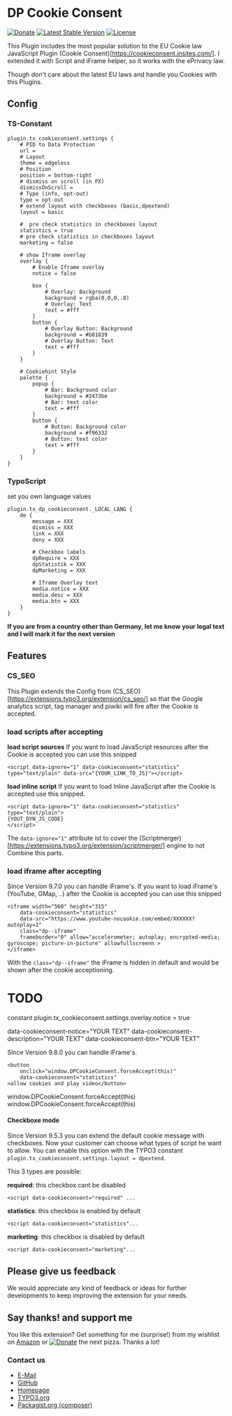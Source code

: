 # DP Cookie Consent

[![Donate](https://img.shields.io/badge/Donate-PayPal-green.svg)](https://www.paypal.me/dirkpersky)
[![Latest Stable Version](https://poser.pugx.org/dirkpersky/typo3-dp_cookieconsent/v/stable)](https://packagist.org/packages/dirkpersky/typo3-dp_cookieconsent)
[![License](https://poser.pugx.org/dirkpersky/typo3-dp_cookieconsent/license)](https://packagist.org/packages/dirkpersky/typo3-dp_cookieconsent)

This Plugin includes the most popular solution to the EU Cookie law JavaScript Plugin (Cookie Consent)[https://cookieconsent.insites.com/].
I extended it with Script and iFrame helper, so it works with the ePrivacy law.

Though don't care about the latest EU laws and handle you Cookies with this Plugins.

## Config
### TS-Constant
```
plugin.tx_cookieconsent.settings {
    # PID to Data Protection
    url =
    # Layout
    theme = edgeless
    # Position
    position = bottom-right
    # dismiss on scroll (in PX)
    dismissOnScroll =
    # Type (info, opt-out)
    type = opt-out
    # extend layout with checkboxes (basic,dpextend)
    layout = basic

    #  pre check statistics in checkboxes layout
    statistics = true
    # pre check statistics in checkboxes layout
    marketing = false

    # show Iframe overlay
    overlay {
        # Enable Iframe overlay
        notice = false

        box {
            # Overlay: Background
            background = rgba(0,0,0,.8)
            # Overlay: Text
            text = #fff
        }
        button {
            # Overlay Button: Background
            background = #b81839
            # Overlay Button: Text
            text = #fff
        }
    }

    # Cookiehint Style
    palette {
        popup {
            # Bar: Background color
            background = #2473be
            # Bar: text color
            text = #fff
        }
        button {
            # Button: Background color
            background = #f96332
            # Button: text color
            text = #fff
        }
    }
}
```

### TypoScript
set you own language values
```
plugin.tx_dp_cookieconsent._LOCAL_LANG {
    de {
        message = XXX
        dismiss = XXX
        link = XXX
        deny = XXX

        # Checkbox labels
        dpRequire = XXX
        dpStatistik = XXX
        dpMarketing = XXX

        # Iframe Overlay text
        media.notice = XXX
        media.desc = XXX
        media.btn = XXX
    }
}
```
**If you are from a country other than Germany, let me know your legal text and I will mark it for the next version**

## Features
### CS_SEO
This Plugin extends the Config from (CS_SEO)[https://extensions.typo3.org/extension/cs_seo/] so that the Google analytics script, tag manager and piwiki will fire after the Cookie is accepted.

### load scripts after accepting
**load script sources**
If you want to load JavaScript resources after the Cookie is accepted you can use this snipped
```
<script data-ignore="1" data-cookieconsent="statistics" type="text/plain" data-src="{YOUR_LINK_TO_JS}"></script>
```

**load inline script**
If you want to load Inline JavaScript after the Cookie is accepted use this snipped.
```
<script data-ignore="1" data-cookieconsent="statistics" type="text/plain">
{YOUT_DYN_JS_CODE}
</script>
```

The `data-ignore="1"` attribute ist to cover the (Scriptmerger)[https://extensions.typo3.org/extension/scriptmerger/] engine to not Combine this parts.

### load iframe after accepting
Since Version 9.7.0 you can handle iFrame's. 
If you want to load iFrame's (YouTube, GMap, ..) after the Cookie is accepted you can use this snipped
```
<iframe width="560" height="315" 
    data-cookieconsent="statistics" 
    data-src="https://www.youtube-nocookie.com/embed/XXXXXX?autoplay=1" 
    class="dp--iframe"
    frameborder="0" allow="accelerometer; autoplay; encrypted-media; gyroscope; picture-in-picture" allowfullscreenn >
</iframe>
```
With the `class="dp--iframe"` the iFrame is hidden in default and would be shown after the cookie acceptioning.

# TODO
constant
plugin.tx_cookieconsent.settings.overlay.notice = true

data-cookieconsent-notice="YOUR TEXT"
data-cookieconsent-description="YOUR TEXT"
data-cookieconsent-btn="YOUR TEXT"
    
Since Version 9.8.0 you can handle iFrame's. 
```
<button 
    onclick="window.DPCookieConsent.forceAccept(this)" 
    data-cookieconsent="statistics" 
>allow cookies and play video</button>

```

window.DPCookieConsent.forceAccept(this)
window.DPCookieConsent.forceAccept(this)


#### Checkboxe mode
Since Version 9.5.3 you can extend the default cookie message with checkboxes.
Now your customer can choose what types of script he want to allow.
You can enable this option with the TYPO3 constant `plugin.tx_cookieconsent.settings.layout = dpextend`.

This 3 types are possible:

**required**: 
this checkbox cant be disabled
```
<script data-cookieconsent="required" ...
```

**statistics**:
this checkbox is enabled by default
```
<script data-cookieconsent="statistics"...
```

**marketing**:
this checkbox is disabled by default
```
<script data-cookieconsent="marketing"...
```

## Please give us feedback
We would appreciate any kind of feedback or ideas for further developments to keep improving the extension for your needs.

## Say thanks! and support me
You like this extension? Get something for me (surprise!) from my wishlist on [Amazon](https://www.amazon.de/hz/wishlist/ls/15L17XDFBEYFL/r) or [![Donate](https://img.shields.io/badge/Donate-PayPal-green.svg)](https://www.paypal.me/dirkpersky) the next pizza. Thanks a lot!

### Contact us
- [E-Mail](mailto:info@dp-dvelop.de)
- [GitHub](https://github.com/DirkPersky/typo3-dp_cookieconsent)
- [Homepage](http:/dp-dvelop.de)
- [TYPO3.org](https://extensions.typo3.org/extension/dp_cookieconsent/)
- [Packagist.org (composer)](https://packagist.org/packages/dirkpersky/typo3-dp_cookieconsent)
